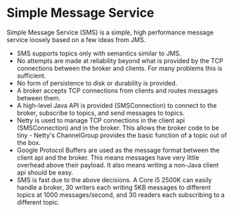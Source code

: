 Simple Message Service
======================

Simple Message Service (SMS) is a simple, high performance message service loosely based on a few ideas from JMS.

* SMS supports topics only with semantics similar to JMS.
* No attempts are made at reliability beyond what is provided by the TCP connections between the broker and clients.  For many problems this is sufficient.
* No form of persistence to disk or durability is provided.
* A broker accepts TCP connections from clients and routes messages between them.
* A high-level Java API is provided (SMSConnection) to connect to the broker, subscribe to topics, and send messages to topics.
* Netty is used to manage TCP connections in the client api (SMSConnection) and in the broker.  This allows the broker code to be tiny - Netty's ChannelGroup provides the basic function of a topic out of the box.
* Google Protocol Buffers are used as the message format between the client api and the broker.  This means messages have very little overhead above their payload.  It also means writing a non-Java client api should be easy.
* SMS is fast due to the above decisions.  A Core i5 2500K can easily handle a broker, 30 writers each writing 5KB messages to different topics at 1000 messages/second, and 30 readers each subscribing to a different topic.
